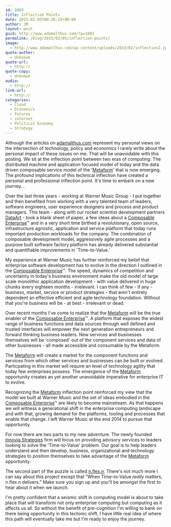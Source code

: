 ```yaml
---
id: 1003
title: Inflection Points
date: 2015-02-05T00:26:15+00:00
author: JM
layout: post
guid: http://www.adamalthus.com/?p=1003
permalink: /blog/2015/02/05/inflection-points/
image:
  - http://www.adamalthus.com/wp-content/uploads/2015/02/inflection2.jpg
quote-author:
  - Unknown
quote-url:
  - http://
quote-copy:
  - Unknown
audio:
  - http://
link-url:
  - http://
categories:
  - Cloud
  - Economics
  - Futures
  - internet
  - Political Economy
  - Strategy
---
```

Although the articles on <a href="http://adamalathus.com" target="_blank">adamalthus.com</a> represent my personal views on the intersection of technology, policy and economics I rarely write about the personal impact of these issues on me. That will be unavoidable with this posting. We sit at the inflection point between two eras of computing: The distributed machine and application focused model of today and the data driven composable service model of the '<a href="http://www.adamalthus.com/blog/2015/01/08/the-metaform-the-platform-of-everything/" target="_blank">Metaform</a>' that is now emerging. The profound implications of this technical inflection have created a personal and professional inflection point. It's time to embark on a new journey&hellip;<!--excerpt-->

Over the last three years - working at Warner Music Group - I put together and then benefited from working with a very talented team of leaders, software engineers, user experience designers and process and product managers. This team - along with our rocket scientist development partners <a href="http://www.dataart.com/" target="_blank">DataArt</a> - took a blank sheet of paper, a few ideas about a <a href="http://www.adamalthus.com/blog/2013/04/04/the-composable-enterprise/" target="_blank">Composable Enterprise</a>&trade; and in a very short time birthed a revolutionary, open source, infrastructure agnostic, application and service platform that today runs important production workloads for the company. The combination of composable development model, aggressively agile processes and a purpose built software factory platform has already delivered substantial and quantifiable improvements in 'Time-to-Value.'

My experience at Warner Music has further reinforced my belief that enterprise software development has to evolve in the direction I outlined in the <a href="http://www.adamalthus.com/blog/2013/04/04/the-composable-enterprise/" target="_blank">Composable Enterprise</a>&trade;. The speed, dynamics of competition and uncertainty in today's business environment make the old model of large scale monolithic application development - with value delivered in huge chunks every eighteen months - irrelevant. I can think of few - if any - business, market, service or product strategies - that aren't entirely dependent an effective efficient and agile technology foundation. Without that you're business will be - at best - irrelevant or dead.

Over recent months I've come to realize that the <a href="http://www.adamalthus.com/blog/2015/01/08/the-metaform-the-platform-of-everything/" target="_blank">Metaform</a> will be the true enabler of the <a href="http://www.adamalthus.com/blog/2013/04/04/the-composable-enterprise/" target="_blank">Composable Enterprise</a>&trade;. A platform that exposes the widest range of business functions and data sources through well defined and trusted interfaces will empower the next generation entrepreneurs and forward thinking business leaders. New services and businesses themselves will be 'composed' out of the component services and data of other businesses - all made accessible and consumable by the Metaform.

The <a href="http://www.adamalthus.com/blog/2015/01/08/the-metaform-the-platform-of-everything/" target="_blank">Metaform</a> will create a market for the component functions and services from which other services and businesses can be built or evolved. Particpating in this market will require an level of technology agility that today few enterprises possess. The emergence of the <a href="http://www.adamalthus.com/blog/2015/01/08/the-metaform-the-platform-of-everything/" target="_blank">Metaform</a> opportunity creates an yet another unavoidable imperative for enterprise IT to evolve.

Recognizing the <a href="http://www.adamalthus.com/blog/2015/01/08/the-metaform-the-platform-of-everything/" target="_blank">Metaform</a> inflection point reinforced my view that the model we built at Warner Music and the set of ideas embodied in the <a href="http://www.adamalthus.com/blog/2013/04/04/the-composable-enterprise/" target="_blank">Composable Enterprise</a>&trade; are likely to become mainstream. As that happens we will witness a generational shift in the enterprise computing landscape and with that, growing demand for the platforms, tooling and processes that enable that change. I left Warner Music at the end 2014 to pursue that opportunity.

For now there are two parts to my new adventure. The newly founded <a href="http://innoviastrategies.com" target="_blank">Innovia Strategies</a> firm will focus on providing advisory services to leaders looking to solve the 'Time-to-Value' problem. Our goal is to help leaders understand and then develop, business, organizational and technology strategies to position themselves to take advantage of the <a href="http://www.adamalthus.com/blog/2015/01/08/the-metaform-the-platform-of-everything/" target="_blank">Metaform</a> opportunity.

The second part of the puzzle is called <a href="http://nflexn.com/" target="_blank">n.flex.n</a>. There's not much more I can say about this project except that "When Time-to-Value _really_ matters, n.flex.n delivers." Make sure you sign up and you'll be amongst the first to hear about it when we launch.

I'm pretty confident that a seismic shift in computing model is about to take place that will transform not only enterprise computing but computing as it affects us all. So without the benefit of pre-cognition I'm willing to bank on there being opportunity in this tectonic shift. I have little real idea of where this path will eventually take me but I'm ready to enjoy the journey.
